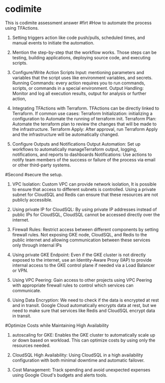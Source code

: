 # codimite
This is codimite assessment answer 
#firt 
#How to automate the process using TFActions.
1. Setting triggers action like code push/pulls, scheduled times, and manual events to initiate the automation.

2. Mention the step-by-step that the workflow works. Those steps can be testing, building applications, deploying source code, and executing scripts.

3. Configure/Write Action Scripts 
    Input: mentioning parameters and variables that the script uses like environment variables, and secrets.
    Running Commands: every action requires you to run commands, scripts, or commands in a special environment.
    Output Handling: Monitor and log all execution results, output for analysis or further action,

4. Integrating TFActions with Terraform. TFActions can be directly linked to Terraform. If common use cases:
    Terraform Initialization: initializing a configuration to Automate the running of terraform init.
    Terraform Plan: Automate the terraform plan to review the changes that will be made to the infrastructure.
    Terraform Apply: After approval, run Terraform Apply and the infrastructure will be automatically changed.

5. Configure Outputs and Notifications
    Output Automation: Set up workflows to automatically manageTerraform output, logging, notifications, and reports to dashboards
    Notifications: Use actions to notify team members of the success or failure of the process via email or other third-party systems.

#Second
#secure the setup.

1.	VPC Isolation: Custom VPC can provide network isolation, It is possible to ensure that access to different subnets is controlled. Using a private subnet for        CloudSQL and Redis can ensure that these resources are not publicly accessible.

2.	Using private IP for CloudSQL: By using private IP addresses instead of public IPs for CloudSQL, CloudSQL cannot be accessed directly over the internet.

3.	Firewall Rules: Restrict access between different components by setting firewall rules. Not exposing GKE node, CloudSQL, and Redis to the public internet and       allowing communication between these services only through internal IPs

4.	Using private GKE Endpoint: Even if the GKE cluster is not directly exposed to the internet, use an Identity-Aware Proxy (IAP) to provide internal access to       the GKE control plane if needed via a Load Balancer or VPN.

5.	Using VPC Peering: Gain access to other projects using VPC Peering with appropriate firewall rules to control which services can communicate.

6.	Using Data Encryption: We need to check if the data is encrypted at rest and in transit. Google Cloud automatically encrypts data at rest, but we need to make      sure that services like Redis and CloudSQL encrypt data in transit.

#Optimize Costs while Maintaining High Availability

1.	autoscaling for GKE: Enables the GKE cluster to automatically scale up or down based on workload. This can optimize costs by using only the resources needed.

2.	CloudSQL High Availability: Using CloudSQL in a high availability configuration with both minimal downtime and automatic failover.

3.	Cost Management: Track spending and avoid unexpected expenses using Google Cloud's budgets and alerts tools. 



